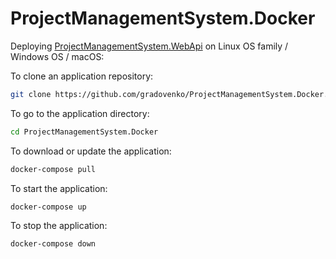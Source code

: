 # ProjectManagementSystem.Docker

Deploying [ProjectManagementSystem.WebApi](https://github.com/gradovenko/ProjectManagementSystem.WebApi) on Linux OS family / Windows OS / macOS:

To clone an application repository:  
```bash
git clone https://github.com/gradovenko/ProjectManagementSystem.Docker.git
```

To go to the application directory:
```bash
cd ProjectManagementSystem.Docker
```

To download or update the application:  
```bash
docker-compose pull
```

To start the application:  
```bash
docker-compose up
```

To stop the application:  
```bash
docker-compose down